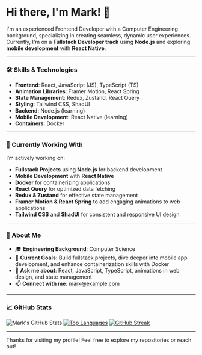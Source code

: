 # Hi there, I'm Mark! 👋

I'm an experienced Frontend Developer with a Computer Engineering background, specializing in creating seamless, dynamic user experiences. Currently, I'm on a **Fullstack Developer track** using **Node.js** and exploring **mobile development** with **React Native**.

---

### 🛠️ Skills & Technologies
- **Frontend**: React, JavaScript (JS), TypeScript (TS)
- **Animation Libraries**: Framer Motion, React Spring
- **State Management**: Redux, Zustand, React Query
- **Styling**: Tailwind CSS, ShadUI
- **Backend**: Node.js (learning)
- **Mobile Development**: React Native (learning)
- **Containers**: Docker

---

### 🔧 Currently Working With
I’m actively working on:
- **Fullstack Projects** using **Node.js** for backend development
- **Mobile Development** with **React Native**
- **Docker** for containerizing applications
- **React Query** for optimized data fetching
- **Redux & Zustand** for effective state management
- **Framer Motion & React Spring** to add engaging animations to web applications
- **Tailwind CSS** and **ShadUI** for consistent and responsive UI design

---

### 🚀 About Me
- 🎓 **Engineering Background**: Computer Science
- 🌱 **Current Goals**: Build fullstack projects, dive deeper into mobile app development, and enhance containerization skills with Docker
- 💬 **Ask me about**: React, JavaScript, TypeScript, animations in web design, and state management
- 📫 **Connect with me**: [mark@example.com](mailto:mark@example.com)

---

### 📈 GitHub Stats
![Mark's GitHub Stats](https://github-readme-stats.vercel.app/api?username=mikwuegbu&show_icons=true&theme=radical)
[![Top Languages](https://github-readme-stats.vercel.app/api/top-langs/?username=mikwuegbu&layout=compact&theme=radical)](https://github.com/anuraghazra/github-readme-stats)
[![GitHub Streak](https://streak-stats.demolab.com/?user=mikwuegbu&theme=radical)](https://git.io/streak-stats)


---

Thanks for visiting my profile! Feel free to explore my repositories or reach out!
